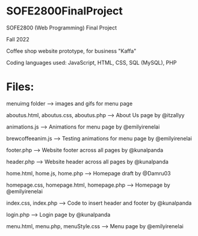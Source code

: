 # SOFE2800FinalProject
SOFE2800 (Web Programming) Final Project

Fall 2022

Coffee shop website prototype, for business "Kaffa"

Coding languages used: JavaScript, HTML, CSS, SQL (MySQL), PHP

# Files:
menuimg folder --> images and gifs for menu page

aboutus.html, aboutus.css, aboutus.php --> About Us page by @itzallyy

animations.js --> Animations for menu page by @emilyirenelai

brewcoffeeanim.js --> Testing animations for menu page by @emilyirenelai

footer.php --> Website footer across all pages by @kunalpanda

header.php --> Website header across all pages by @kunalpanda

home.html, home.js, home.php --> Homepage draft by @Damru03

homepage.css, homepage.html, homepage.php --> Homepage by @emilyirenelai

index.css, index.php --> Code to insert header and footer by @kunalpanda

login.php --> Login page by @kunalpanda

menu.html, menu.php, menuStyle.css --> Menu page by @emilyirenelai

